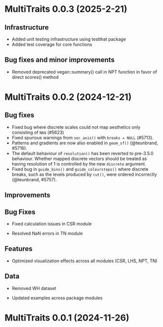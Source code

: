 
# MultiTraits 0.0.3 (2025-2-21)

## Infrastructure

* Added unit testing infrastructure using testthat package
* Added test coverage for core functions

## Bug fixes and minor improvements

* Removed deprecated vegan::summary() call in NPT function in favor of direct scores() method




# MultiTraits 0.0.2 (2024-12-21)

## Bug fixes

* Fixed bug where discrete scales could not map aesthetics only consisting of
  `NA`s (#5623)
* Fixed spurious warnings from `sec_axis()` with `breaks = NULL` (#5713).
* Patterns and gradients are now also enabled in `geom_sf()` 
  (@teunbrand, #5716).
* The default behaviour of `resolution()` has been reverted to pre-3.5.0 
  behaviour. Whether mapped discrete vectors should be treated as having 
  resolution of 1 is controlled by the new `discrete` argument.
* Fixed bug in `guide_bins()` and `guide_coloursteps()` where discrete breaks,
  such as the levels produced by `cut()`, were ordered incorrectly 
  (@teunbrand, #5757).
  
## Improvements

## Bug Fixes

* Fixed calculation issues in CSR module

* Resolved NaN errors in TN module

## Features

* Optimized visualization effects across all modules (CSR, LHS, NPT, TN)

## Data

* Removed WH dataset

* Updated examples across package modules




# MultiTraits 0.0.1 (2024-11-26)



